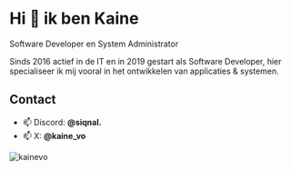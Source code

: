 # Hi 👋 ik ben Kaine
Software Developer en System Administrator

Sinds 2016 actief in de IT en in 2019 gestart als Software Developer, hier specialiseer ik mij vooral in het ontwikkelen van applicaties & systemen. 


## Contact
- 📫 Discord: **@siqnal.**
- 📫 X: **@kaine_vo**

<p align="left"> <img src="https://komarev.com/ghpvc/?username=kainevo&label=Profile%20views&color=0e75b6&style=flat" alt="kainevo" /> </p>
